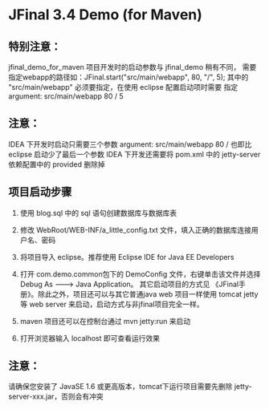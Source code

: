 JFinal 3.4 Demo (for Maven)
======

## 特别注意：

jfinal_demo_for_maven 项目开发时的启动参数与 jfinal_demo 稍有不同，
需要指定webapp的路径如：JFinal.start("src/main/webapp", 80, "/", 5);
其中的 "src/main/webapp" 必须要指定，在使用 eclipse 配置启动项时需要
指定 argument: src/main/webapp 80 / 5
       
  
## 注意：

IDEA 下开发时启动只需要三个参数 argument: src/main/webapp 80 /
也即比 eclipse 启动少了最后一个参数
IDEA 下开发还需要将 pom.xml 中的 jetty-server 依赖配置中的
<scope>provided</scope> 删除掉


## 项目启动步骤

1. 使用 blog.sql 中的 sql 语句创建数据库与数据库表

2. 修改 WebRoot/WEB-INF/a_little_config.txt 文件，填入正确的数据库连接用户名、密码

3. 将项目导入 eclipse。推荐使用 Eclipse IDE for Java EE Developers

4. 打开 com.demo.common包下的 DemoConfig 文件，右键单击该文件并选择 Debug As ---> Java Application。
        其它启动项目的方式见 《JFinal手册》。除此之外，项目还可以与其它普通java web 项目一样使用 tomcat
   jetty 等 web server 来启动，启动方式与非jfinal项目完全一样。

5. maven 项目还可以在控制台通过  mvn jetty:run 来启动

6. 打开浏览器输入  localhost 即可查看运行效果

## 注意：

请确保您安装了 JavaSE 1.6 或更高版本，tomcat下运行项目需要先删除 jetty-server-xxx.jar，否则会有冲突
